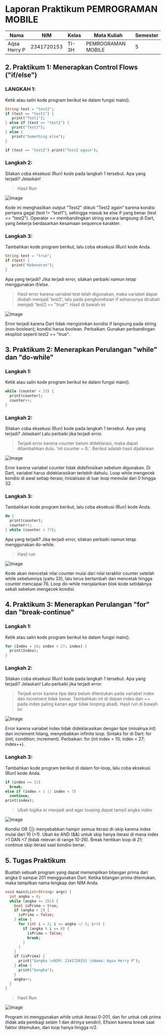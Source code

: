 # Laporan Praktikum PEMROGRAMAN MOBILE

| Nama      | NIM      | Kelas      | Mata Kuliah | Semester |
|-----------|----------|------------|-------------|----------|
| Aqsa Herry P | 2341720153 | TI-3H | PEMROGRAMAN MOBILE | 5 |

## 2. Praktikum 1: Menerapkan Control Flows ("if/else")
### LANGKAH 1:
Ketik atau salin kode program berikut ke dalam fungsi main().
~~~Dart
String test = "test2";
if (test == "test1") {
   print("Test1");
} else if (test == "test2") {
   print("Test2");
} else {
   print("Something else");
}

if (test == "test2") print("Test2 again");
~~~

### Langkah 2:
Silakan coba eksekusi (Run) kode pada langkah 1 tersebut. Apa yang terjadi? Jelaskan!

>Hasil Run

![Image](/TugasMobileWeek3/IMG/Praktikum1langkah1.png)

Kode ini menghasilkan output "Test2" diikuti "Test2 again" karena kondisi pertama gagal (test != "test1"), sehingga masuk ke else if yang benar (test == "test2"). Operator == membandingkan string secara langsung di Dart, yang bekerja berdasarkan kesamaan sequence karakter.

### Langkah 3:
Tambahkan kode program berikut, lalu coba eksekusi (Run) kode Anda.

~~~Dart
String test = "true";
if (test) {
   print("Kebenaran");
}
~~~

Apa yang terjadi? Jika terjadi error, silakan perbaiki namun tetap menggunakan if/else.

>Hasil error karena variabel test telah digunakan, maka variabel dapat diubah menjadi 'test2', lalu pada pengkondisian if seharusnya dirubah menjadi 'test2 == "true"'. Hasil di bawah ini

![Image](/TugasMobileWeek3/IMG/Praktikum1langkah3.png)

Error terjadi karena Dart tidak mengizinkan kondisi if langsung pada string (non-boolean); kondisi harus boolean. Perbaikan: Gunakan perbandingan eksplisit seperti test2 == "true".

## 3. Praktikum 2: Menerapkan Perulangan "while" dan "do-while"
### Langkah 1:
Ketik atau salin kode program berikut ke dalam fungsi main().

~~~Dart
while (counter < 33) {
  print(counter);
  counter++;
}
~~~

### Langkah 2:
Silakan coba eksekusi (Run) kode pada langkah 1 tersebut. Apa yang terjadi? Jelaskan! Lalu perbaiki jika terjadi error.

>Terjadi error karena counter belum dideklarasi, maka dapat ditambahkan dulu. 'int counter = 0;'. Berikut adalah hasil dijalankan

![Image](/TugasMobileWeek3/IMG/Praktikum2langkah2.png)

Error karena variabel counter tidak didefinisikan sebelum digunakan. Di Dart, variabel harus dideklarasikan terlebih dahulu. Loop while mengecek kondisi di awal setiap iterasi; inisialisasi di luar loop memulai dari 0 hingga 32.

### Langkah 3:
Tambahkan kode program berikut, lalu coba eksekusi (Run) kode Anda.

~~~Dart
do {
  print(counter);
  counter++;
} while (counter < 77);
~~~

Apa yang terjadi? Jika terjadi error, silakan perbaiki namun tetap menggunakan do-while.

>Hasil run

![Image](/TugasMobileWeek3/IMG/Praktikum2langkah3.png)

Kode akan mencetak nilai counter mulai dari nilai terakhir counter setelah while sebelumnya (yaitu 33), lalu terus bertambah dan mencetak hingga counter mencapai 76. Loop do-while menjalankan blok kode setidaknya sekali sebelum mengecek kondisi.

## 4. Praktikum 3: Menerapkan Perulangan "for" dan "break-continue"
### Langkah 1:
Ketik atau salin kode program berikut ke dalam fungsi main().

~~~Dart
for (Index = 10; index < 27; index) {
  print(Index);
}
~~~

### Langkah 2:
Silakan coba eksekusi (Run) kode pada langkah 1 tersebut. Apa yang terjadi? Jelaskan! Lalu perbaiki jika terjadi error.

>Terjadi error karena tipe data belum ditentukan pada variabel index dan increment tidak benar. Tambahkan int di depan index dan ++ pada index paling kanan agar tidak looping abadi. Hasil run di bawah ini

![Image](/TugasMobileWeek3/IMG/Praktikum3Langkah2.png)

Error karena variabel index tidak dideklarasikan dengan tipe (misalnya int) dan increment hilang, menyebabkan infinite loop. Sintaks for di Dart: for (init; condition; increment). Perbaikan: for (int index = 10; index < 27; index++).

### Langkah 3:
Tambahkan kode program berikut di dalam for-loop, lalu coba eksekusi (Run) kode Anda.

~~~dart
if (index == 21)
  break;
else if (index > 1 || index < 7)
  continue;
print(index);
~~~

>Ubah logika or menjadi and agar looping dapat tampil angka index

![Image](/TugasMobileWeek3/IMG/Praktikum3langkah3.png)

Kondisi OR (||) menyebabkan hampir semua iterasi di-skip karena index mulai dari 10 (>1). Ubah ke AND (&&) untuk skip hanya iterasi di mana index >1 DAN <7 (tidak relevan di range 10-26). Break hentikan loop di 21; continue skip iterasi saat kondisi benar.

## 5. Tugas Praktikum
Buatlah sebuah program yang dapat menampilkan bilangan prima dari angka 0 sampai 201 menggunakan Dart. Ketika bilangan prima ditemukan, maka tampilkan nama lengkap dan NIM Anda.

~~~Dart
void main(List<String> args) {
  int angka = 0;
  while (angka <= 201) {
    bool isPrima = true;
    if (angka < 2) {
      isPrima = false;
    } else {
      for (int i = 2; i <= angka ~/ 2; i++) {
        if (angka % i == 0) {
          isPrima = false;
          break;
        }
      }
    }
    if (isPrima) {
      print("$angka \nNIM: 2341720153 \nNama: Aqsa Herry P");
    } else {
      print("$angka");
    }
    angka++;
  }
}
~~~

>Hasil Run

![Image](/TugasMobileWeek3/IMG/TugasPraktikum.png)

Program ini menggunakan while untuk iterasi 0-201, dan for untuk cek prima (tidak ada pembagi selain 1 dan dirinya sendiri). Efisien karena break saat faktor ditemukan, dan loop hanya hingga n/2.